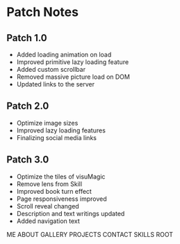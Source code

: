 # Patch Notes

## Patch 1.0
- Added loading animation on load
- Improved primitive lazy loading feature
- Added custom scrollbar
- Removed massive picture load on DOM
- Updated links to the server

## Patch 2.0
- Optimize image sizes
- Improved lazy loading features
- Finalizing social media links

## Patch 3.0
- Optimize the tiles of visuMagic
- Remove lens from Skill
- Improved book turn effect
- Page responsiveness improved
- Scroll reveal changed
- Description and text writings updated
- Added navigation text



ME
ABOUT
GALLERY
PROJECTS
CONTACT 
SKILLS 
ROOT 